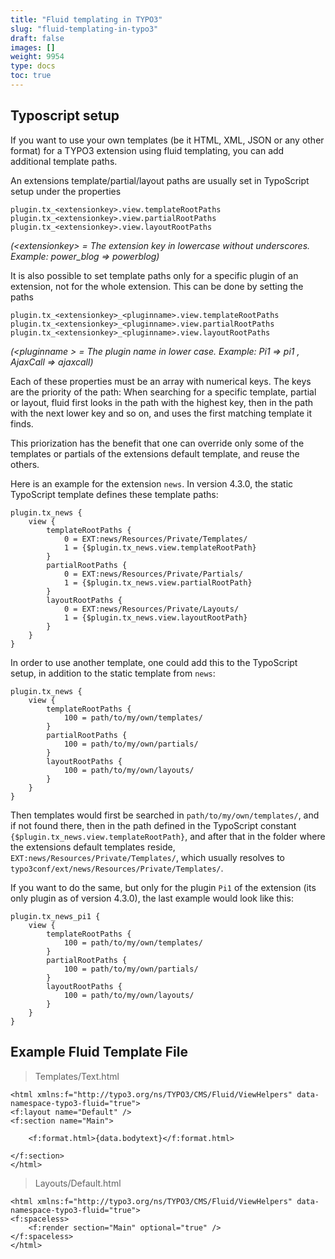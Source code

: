 ```yaml
---
title: "Fluid templating in TYPO3"
slug: "fluid-templating-in-typo3"
draft: false
images: []
weight: 9954
type: docs
toc: true
---
```


## Typoscript setup
If you want to use your own templates (be it HTML, XML, JSON or any other format) for a TYPO3 extension using fluid templating, you can add additional template paths.

An extensions template/partial/layout paths are usually set in TypoScript setup under the properties 


    plugin.tx_<extensionkey>.view.templateRootPaths
    plugin.tx_<extensionkey>.view.partialRootPaths
    plugin.tx_<extensionkey>.view.layoutRootPaths

*(\<extensionkey> = The extension key in lowercase without underscores. 
Example: power_blog  => powerblog)* 

It is also possible to set template paths only for a specific plugin of an extension, not for the whole extension. This can be done by setting the paths 

    plugin.tx_<extensionkey>_<pluginname>.view.templateRootPaths
    plugin.tx_<extensionkey>_<pluginname>.view.partialRootPaths
    plugin.tx_<extensionkey>_<pluginname>.view.layoutRootPaths

*(\<pluginname > = The plugin name in lower case. Example: Pi1  => pi1 , AjaxCall => ajaxcall)* 

Each of these properties must be an array with numerical keys. The keys are the priority of the path: When searching for a specific template, partial or layout, fluid first looks in the path with the highest key, then in the path with the next lower key and so on, and uses the first matching template it finds.

This priorization has the benefit that one can override only some of the templates or partials of the extensions default template, and reuse the others.

Here is an example for the extension `news`. In version 4.3.0, the static TypoScript template defines these template paths:

    plugin.tx_news {
        view {
            templateRootPaths {
                0 = EXT:news/Resources/Private/Templates/
                1 = {$plugin.tx_news.view.templateRootPath}
            }
            partialRootPaths {
                0 = EXT:news/Resources/Private/Partials/
                1 = {$plugin.tx_news.view.partialRootPath}
            }
            layoutRootPaths {
                0 = EXT:news/Resources/Private/Layouts/
                1 = {$plugin.tx_news.view.layoutRootPath}
            }
        }
    }

In order to use another template, one could add this to the TypoScript setup, in addition to the static template from `news`:

    plugin.tx_news {
        view {
            templateRootPaths {
                100 = path/to/my/own/templates/
            }
            partialRootPaths {
                100 = path/to/my/own/partials/
            }
            layoutRootPaths {
                100 = path/to/my/own/layouts/
            }
        }
    }

Then templates would first be searched in `path/to/my/own/templates/`, and if not found there, then in the path defined in the TypoScript constant `{$plugin.tx_news.view.templateRootPath}`, and after that in the folder where the extensions default templates reside, `EXT:news/Resources/Private/Templates/`, which usually resolves to `typo3conf/ext/news/Resources/Private/Templates/`.

If you want to do the same, but only for the plugin `Pi1` of the extension (its only plugin as of version 4.3.0), the last example would look like this:

    plugin.tx_news_pi1 {
        view {
            templateRootPaths {
                100 = path/to/my/own/templates/
            }
            partialRootPaths {
                100 = path/to/my/own/partials/
            }
            layoutRootPaths {
                100 = path/to/my/own/layouts/
            }
        }
    }

## Example Fluid Template File
> Templates/Text.html

    <html xmlns:f="http://typo3.org/ns/TYPO3/CMS/Fluid/ViewHelpers" data-namespace-typo3-fluid="true">
    <f:layout name="Default" />
    <f:section name="Main">
    
        <f:format.html>{data.bodytext}</f:format.html>
    
    </f:section>
    </html>

> Layouts/Default.html

    <html xmlns:f="http://typo3.org/ns/TYPO3/CMS/Fluid/ViewHelpers" data-namespace-typo3-fluid="true">
    <f:spaceless>
        <f:render section="Main" optional="true" />
    </f:spaceless>
    </html>

